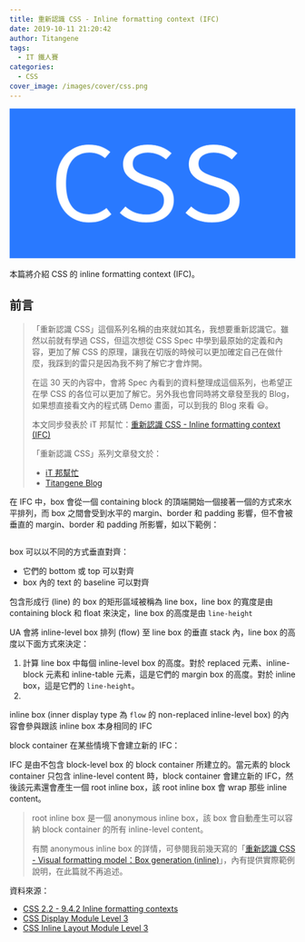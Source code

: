 ```yaml
---
title: 重新認識 CSS - Inline formatting context (IFC)
date: 2019-10-11 21:20:42
author: Titangene
tags:
  - IT 鐵人賽
categories:
  - CSS
cover_image: /images/cover/css.png
---
```


![](../images/cover/css.png)

本篇將介紹 CSS 的 inline formatting context (IFC)。

<!-- more -->

## 前言

> 「重新認識 CSS」這個系列名稱的由來就如其名，我想要重新認識它。雖然以前就有學過 CSS，但這次想從 CSS Spec 中學到最原始的定義和內容，更加了解 CSS 的原理，讓我在切版的時候可以更加確定自己在做什麼，我踩到的雷只是因為我不夠了解它才會炸開。
> 
> 在這 30 天的內容中，會將 Spec 內看到的資料整理成這個系列，也希望正在學 CSS 的各位可以更加了解它。另外我也會同時將文章發至我的 Blog，如果想直接看文內的程式碼 Demo 畫面，可以到我的 Blog 來看 😃。
> 
> 本文同步發表於 iT 邦幫忙：[重新認識 CSS - Inline formatting context (IFC)](https://ithelp.ithome.com.tw/articles/10227194)
> 
> 「重新認識 CSS」系列文章發文於：
> - [iT 邦幫忙](https://ithelp.ithome.com.tw/users/20117586/ironman/2617)
> - [Titangene Blog](https://titangene.github.io/tags/it-%E9%90%B5%E4%BA%BA%E8%B3%BD/)

在 IFC 中，box 會從一個 containing block 的頂端開始一個接著一個的方式來水平排列，而 box 之間會受到水平的 margin、border 和 padding 影響，但不會被垂直的 margin、border 和 padding 所影響，如以下範例：

```html

```

box 可以以不同的方式垂直對齊：
- 它們的 bottom 或 top 可以對齊
- box 內的 text 的 baseline 可以對齊

包含形成行 (line) 的 box 的矩形區域被稱為 line box，line box 的寬度是由 containing block 和 float 來決定，line box 的高度是由 `line-height` 


UA 會將 inline-level box 排列 (flow) 至 line box 的垂直 stack 內，line box 的高度以下面方式來決定：
1. 計算 line box 中每個 inline-level box 的高度。對於 replaced 元素、inline-block 元素和 inline-table 元素，這是它們的 margin box 的高度。對於 inline box，這是它們的 `line-height`。
2. 



inline box (inner display type 為 `flow` 的 non-replaced inline-level box) 的內容會參與跟該 inline box 本身相同的 IFC

block container 在某些情境下會建立新的 IFC：

IFC 是由不包含 block-level box 的 block container 所建立的。當元素的 block container 只包含 inline-level content 時，block container 會建立新的 IFC，然後該元素還會產生一個 root inline box，該 root inline box 會 wrap 那些 inline content。

> root inline box 是一個 anonymous inline box，該 box 會自動產生可以容納 block container 的所有 inline-level content。
> 
> 有關 anonymous inline box 的詳情，可參閱我前幾天寫的「[重新認識 CSS - Visual formatting model：Box generation (inline)](https://ithelp.ithome.com.tw/articles/10225035)」，內有提供實際範例說明，在此篇就不再追述。






資料來源：
- [CSS 2.2 - 9.4.2 Inline formatting contexts](https://www.w3.org/TR/CSS22/visuren.html#inline-formatting)
- [CSS Display Module Level 3](https://www.w3.org/TR/css-display-3/)
- [CSS Inline Layout Module Level 3](https://www.w3.org/TR/css-inline-3/)